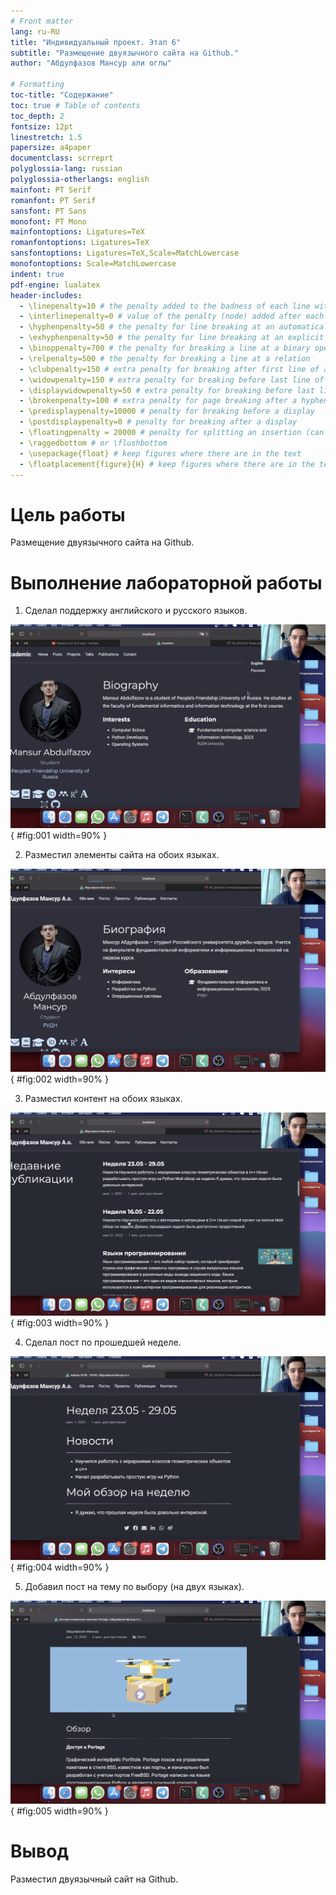 ```yaml
---
# Front matter
lang: ru-RU
title: "Индивидуальный проект. Этап 6"
subtitle: "Размещение двуязычного сайта на Github."
author: "Абдулфазов Мансур али оглы"

# Formatting
toc-title: "Содержание"
toc: true # Table of contents
toc_depth: 2
fontsize: 12pt
linestretch: 1.5
papersize: a4paper
documentclass: scrreprt
polyglossia-lang: russian
polyglossia-otherlangs: english
mainfont: PT Serif
romanfont: PT Serif
sansfont: PT Sans
monofont: PT Mono
mainfontoptions: Ligatures=TeX
romanfontoptions: Ligatures=TeX
sansfontoptions: Ligatures=TeX,Scale=MatchLowercase
monofontoptions: Scale=MatchLowercase
indent: true
pdf-engine: lualatex
header-includes:
  - \linepenalty=10 # the penalty added to the badness of each line within a paragraph (no associated penalty node) Increasing the value makes tex try to have fewer lines in the paragraph.
  - \interlinepenalty=0 # value of the penalty (node) added after each line of a paragraph.
  - \hyphenpenalty=50 # the penalty for line breaking at an automatically inserted hyphen
  - \exhyphenpenalty=50 # the penalty for line breaking at an explicit hyphen
  - \binoppenalty=700 # the penalty for breaking a line at a binary operator
  - \relpenalty=500 # the penalty for breaking a line at a relation
  - \clubpenalty=150 # extra penalty for breaking after first line of a paragraph
  - \widowpenalty=150 # extra penalty for breaking before last line of a paragraph
  - \displaywidowpenalty=50 # extra penalty for breaking before last line before a display math
  - \brokenpenalty=100 # extra penalty for page breaking after a hyphenated line
  - \predisplaypenalty=10000 # penalty for breaking before a display
  - \postdisplaypenalty=0 # penalty for breaking after a display
  - \floatingpenalty = 20000 # penalty for splitting an insertion (can only be split footnote in standard LaTeX)
  - \raggedbottom # or \flushbottom
  - \usepackage{float} # keep figures where there are in the text
  - \floatplacement{figure}{H} # keep figures where there are in the text
---
```



# Цель работы

Размещение двуязычного сайта на Github.

# Выполнение лабораторной работы

1. Сделал поддержку английского и русского языков.

![Результат выполнения первого задания](./images_prj06/1.png){ #fig:001 width=90% }

2. Разместил элементы сайта на обоих языках.

![Результат выполнения второго задания](./images_prj06/2.png){ #fig:002 width=90% }

3. Разместил контент на обоих языках.

![Результат выполнения третьего задания](./images_prj06/3.png){ #fig:003 width=90% }

4. Сделал пост по прошедшей неделе.

![Результат выполнения четвёртого задания](./images_prj06/4.png){ #fig:004 width=90% }

5. Добавил пост на тему по выбору (на двух языках).

![Результат выполнения пятого задания](./images_prj06/5.png){ #fig:005 width=90% }

# Вывод

Разместил двуязычный сайт на Github.


